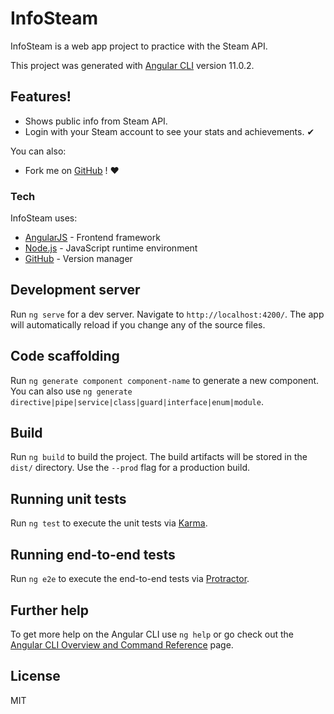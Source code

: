 # InfoSteam

InfoSteam is a web app project to practice with the Steam API.

This project was generated with [Angular CLI](https://github.com/angular/angular-cli) version 11.0.2.

## Features!
* Shows public info from Steam API.
* Login with your Steam account to see your stats and achievements. ✔

You can also:
* Fork me on [GitHub](https://github.com/KoreanJuice/InfoSteam) ! ❤

### Tech

InfoSteam uses:

* [AngularJS](https://angular.io/cli) - Frontend framework
* [Node.js](https://nodejs.org/en/docs/) - JavaScript runtime environment
* [GitHub](https://github.com) - Version manager

## Development server

Run `ng serve` for a dev server. Navigate to `http://localhost:4200/`. The app will automatically reload if you change any of the source files.

## Code scaffolding

Run `ng generate component component-name` to generate a new component. You can also use `ng generate directive|pipe|service|class|guard|interface|enum|module`.

## Build

Run `ng build` to build the project. The build artifacts will be stored in the `dist/` directory. Use the `--prod` flag for a production build.

## Running unit tests

Run `ng test` to execute the unit tests via [Karma](https://karma-runner.github.io).

## Running end-to-end tests

Run `ng e2e` to execute the end-to-end tests via [Protractor](http://www.protractortest.org/).

## Further help

To get more help on the Angular CLI use `ng help` or go check out the [Angular CLI Overview and Command Reference](https://angular.io/cli) page.

License
----

MIT
